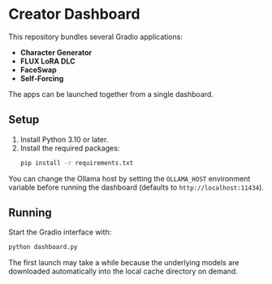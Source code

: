 # Creator Dashboard

This repository bundles several Gradio applications:

- **Character Generator**
- **FLUX LoRA DLC**
- **FaceSwap**
- **Self‑Forcing**

The apps can be launched together from a single dashboard.

## Setup

1. Install Python 3.10 or later.
2. Install the required packages:
   ```bash
   pip install -r requirements.txt
   ```

You can change the Ollama host by setting the `OLLAMA_HOST` environment variable
before running the dashboard (defaults to `http://localhost:11434`).

## Running

Start the Gradio interface with:

```bash
python dashboard.py
```

The first launch may take a while because the underlying models are downloaded
automatically into the local cache directory on demand.
